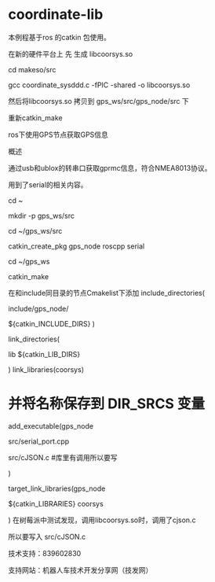 # coordinate-lib

本例程基于ros 的catkin 包使用。

在新的硬件平台上 先 生成 libcoorsys.so

cd makeso/src

gcc coordinate_sysddd.c -fPIC -shared -o libcoorsys.so

然后将libcoorsys.so 拷贝到 gps_ws/src/gps_node/src 下 

重新catkin_make 

ros下使用GPS节点获取GPS信息

概述

通过usb和ublox的转串口获取gprmc信息，符合NMEA8013协议。

用到了serial的相关内容。

cd ~

mkdir  -p gps_ws/src

cd ~/gps_ws/src

catkin_create_pkg gps_node roscpp serial

cd ~/gps_ws

catkin_make

在和include同目录的节点Cmakelist下添加
include_directories(

  include/gps_node/
  
  ${catkin_INCLUDE_DIRS}
)

link_directories(

lib
  ${catkin_LIB_DIRS}
  
)
link_libraries(coorsys)

# 并将名称保存到 DIR_SRCS 变量

add_executable(gps_node  

src/serial_port.cpp  

src/cJSON.c #库里有调用所以要写

)

target_link_libraries(gps_node

  ${catkin_LIBRARIES} coorsys
  
)
在树莓派中测试发现，调用libcoorsys.so时，调用了cjson.c

所以要写入 src/cJSON.c


技术支持：839602830

支持网站：机器人车技术开发分享网（技发网）
